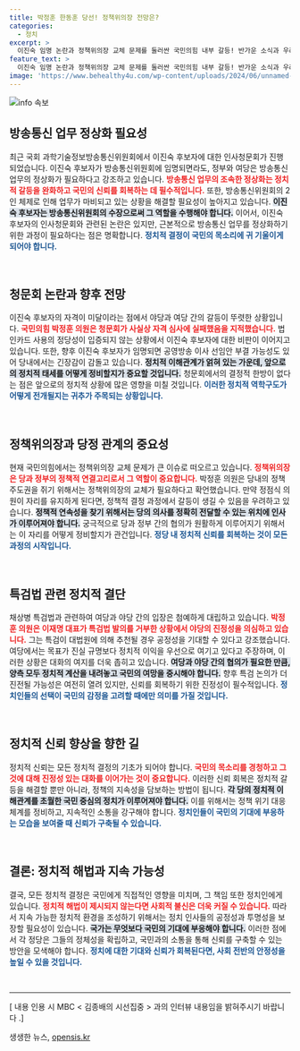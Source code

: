 ```yaml
---
title: 박정훈 한동훈 당선! 정책위의장 전망은?
categories:
  - 정치
excerpt: >
  이진숙 임명 논란과 정책위의장 교체 문제를 둘러싼 국민의힘 내부 갈등! 반가운 소식과 우려의 목소리가交錯하는 정치 현장을 생생하게 전합니다. 클릭하고 자세한 이야기 알아보세요!
feature_text: >
  이진숙 임명 논란과 정책위의장 교체 문제를 둘러싼 국민의힘 내부 갈등! 반가운 소식과 우려의 목소리가交錯하는 정치 현장을 생생하게 전합니다. 클릭하고 자세한 이야기 알아보세요!
image: 'https://www.behealthy4u.com/wp-content/uploads/2024/06/unnamed-file.png'
---
```


<p><img src="https://www.behealthy4u.com/wp-content/uploads/2024/06/unnamed-file.png" alt="info 속보" /></p>

<h2 data-ke-size="size26">방송통신 업무 정상화 필요성</h2>

<p data-ke-size="size16">최근 국회 과학기술정보방송통신위원회에서 이진숙 후보자에 대한 인사청문회가 진행되었습니다. 이진숙 후보자가 방송통신위원회에 임명되면라도, 정부와 여당은 방송통신 업무의 정상화가 필요하다고 강조하고 있습니다. <b><span style="color: #ee2323;">방송통신 업무의 조속한 정상화는 정치적 갈등을 완화하고 국민의 신뢰를 회복하는 데 필수적입니다.</span></b> 또한, 방송통신위원회의 2인 체제로 인해 업무가 마비되고 있는 상황을 해결할 필요성이 높아지고 있습니다. <b><span style="background-color: #21538527;">이진숙 후보자는 방송통신위원회의 수장으로써 그 역할을 수행해야 합니다.</span></b> 이어서, 이진숙 후보자의 인사청문회와 관련된 논란은 있지만, 근본적으로 방송통신 업무를 정상화하기 위한 과정이 필요하다는 점은 명확합니다. <b><span style="color: #1a5490;">정치적 결정이 국민의 목소리에 귀 기울이게 되어야 합니다.</span></b></p>

<p data-ke-size="size16">&nbsp;</p>

<h2 data-ke-size="size26">청문회 논란과 향후 전망</h2>

<p data-ke-size="size16">이진숙 후보자의 자격이 미달이라는 점에서 야당과 여당 간의 갈등이 뚜렷한 상황입니다. <b><span style="color: #ee2323;">국민의힘 박정훈 의원은 청문회가 사실상 자격 심사에 실패했음을 지적했습니다.</span></b> 법인카드 사용의 정당성이 입증되지 않는 상황에서 이진숙 후보자에 대한 비판이 이어지고 있습니다. 또한, 향후 이진숙 후보자가 임명되면 공영방송 이사 선임안 부결 가능성도 있어 당내에서는 긴장감이 감돌고 있습니다. <b><span style="background-color: #21538527;">정치적 이해관계가 얽혀 있는 가운데, 앞으로의 정치적 태세를 어떻게 정비할지가 중요할 것입니다.</span></b> 청문회에서의 결정적 한방이 없다는 점은 앞으로의 정치적 상황에 많은 영향을 미칠 것입니다. <b><span style="color: #1a5490;">이러한 정치적 역학구도가 어떻게 전개될지는 귀추가 주목되는 상황입니다.</span></b></p>

<p data-ke-size="size16">&nbsp;</p>

<h2 data-ke-size="size26">정책위의장과 당정 관계의 중요성</h2>

<p data-ke-size="size16">현재 국민의힘에서는 정책위의장 교체 문제가 큰 이슈로 떠오르고 있습니다. <b><span style="color: #ee2323;">정책위의장은 당과 정부의 정책적 연결고리로서 그 역할이 중요합니다.</span></b> 박정훈 의원은 당내의 정책주도권을 쥐기 위해서는 정책위의장의 교체가 필요하다고 확언했습니다. 만약 정점식 의원이 자리를 유지하게 된다면, 정책적 결정 과정에서 갈등이 생길 수 있음을 우려하고 있습니다. <b><span style="background-color: #21538527;">정책적 연속성을 찾기 위해서는 당의 의사를 정확히 전달할 수 있는 위치에 인사가 이루어져야 합니다.</span></b> 궁극적으로 당과 정부 간의 협의가 원활하게 이루어지기 위해서는 이 자리를 어떻게 정비할지가 관건입니다. <b><span style="color: #1a5490;">정당 내 정치적 신뢰를 회복하는 것이 모든 과정의 시작입니다.</span></b></p>

<p data-ke-size="size16">&nbsp;</p>

<h2 data-ke-size="size26">특검법 관련 정치적 결단</h2>

<p data-ke-size="size16">채상병 특검법과 관련하여 여당과 야당 간의 입장은 첨예하게 대립하고 있습니다. <b><span style="color: #ee2323;">박정훈 의원은 이재명 대표가 특검법 발의를 거부한 상황에서 야당의 진정성을 의심하고 있습니다.</span></b> 그는 특검이 대법원에 의해 추천될 경우 공정성을 기대할 수 있다고 강조했습니다. 여당에서는 목표가 진실 규명보다 정치적 이익을 우선으로 여기고 있다고 주장하며, 이러한 상황은 대화의 여지를 더욱 좁히고 있습니다. <b><span style="background-color: #21538527;">여당과 야당 간의 협의가 필요한 만큼, 양측 모두 정치적 계산을 내려놓고 국민의 여망을 중시해야 합니다.</span></b> 향후 특검 논의가 더 진전될 가능성은 여전히 열려 있지만, 신뢰를 회복하기 위한 진정성이 필수적입니다. <b><span style="color: #1a5490;">정치인들의 선택이 국민의 감정을 고려할 때에만 의미를 가질 것입니다.</span></b></p>

<p data-ke-size="size16">&nbsp;</p>

<h2 data-ke-size="size26">정치적 신뢰 향상을 향한 길</h2>

<p data-ke-size="size16">정치적 신뢰는 모든 정치적 결정의 기초가 되어야 합니다. <b><span style="color: #ee2323;">국민의 목소리를 경청하고 그것에 대해 진정성 있는 대화를 이어가는 것이 중요합니다.</span></b> 이러한 신뢰 회복은 정치적 갈등을 해결할 뿐만 아니라, 정책의 지속성을 담보하는 방법이 됩니다. <b><span style="background-color: #21538527;">각 당의 정치적 이해관계를 초월한 국민 중심의 정치가 이루어져야 합니다.</span></b> 이를 위해서는 정책 위기 대응 체계를 정비하고, 지속적인 소통을 강구해야 합니다. <b><span style="color: #1a5490;">정치인들이 국민의 기대에 부응하는 모습을 보여줄 때 신뢰가 구축될 수 있습니다.</span></b></p>

<p data-ke-size="size16">&nbsp;</p>

<h2 data-ke-size="size26">결론: 정치적 해법과 지속 가능성</h2>

<p data-ke-size="size16">결국, 모든 정치적 결정은 국민에게 직접적인 영향을 미치며, 그 책임 또한 정치인에게 있습니다. <b><span style="color: #ee2323;">정치적 해법이 제시되지 않는다면 사회적 불신은 더욱 커질 수 있습니다.</span></b> 따라서 지속 가능한 정치적 환경을 조성하기 위해서는 정치 인사들의 공정성과 투명성을 보장할 필요성이 있습니다. <b><span style="background-color: #21538527;">국가는 무엇보다 국민의 기대에 부응해야 합니다.</span></b> 이러한 점에서 각 정당은 그들의 정체성을 확립하고, 국민과의 소통을 통해 신뢰를 구축할 수 있는 방안을 모색해야 합니다. <b><span style="color: #1a5490;">정치에 대한 기대와 신뢰가 회복된다면, 사회 전반의 안정성을 높일 수 있을 것입니다.</span></b></p>

<p data-ke-size="size16">&nbsp;</p>

<hr />

<p data-ke-size="size16">[ 내용 인용 시 MBC < 김종배의 시선집중 > 과의 인터뷰 내용임을 밝혀주시기 바랍니다 .]</p>
생생한 뉴스, <a href="https://opensis.kr" rel="dofollow">opensis.kr</a>


